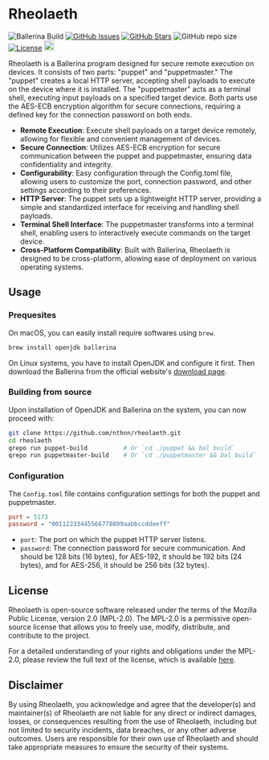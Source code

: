 # Rheolaeth

![Ballerina Build](https://github.com/nthnn/rheolaeth/actions/workflows/puppet-build.yml/badge.svg)
[![GitHub Issues](https://img.shields.io/github/issues/nthnn/rheolaeth.svg)](https://github.com/nthnn/rheolaeth/issues)
[![GitHub Stars](https://img.shields.io/github/stars/nthnn/rheolaeth.svg)](https://github.com/nthnn/rheolaeth/stargazers)
![GitHub repo size](https://img.shields.io/github/repo-size/nthnn/rheolaeth?logo=git&label=Repository%20Size)
[![License](https://img.shields.io/badge/license-MPL-blue.svg)](https://github.com/nthnn/rheolaeth/blob/main/LICENSE)
<a href="https://www.buymeacoffee.com/nthnn"><img src="https://www.buymeacoffee.com/assets/img/custom_images/orange_img.png" height="20px"></a>

Rheolaeth is a Ballerina program designed for secure remote execution on devices. It consists of two parts: "puppet" and "puppetmaster." The "puppet" creates a local HTTP server, accepting shell payloads to execute on the device where it is installed. The "puppetmaster" acts as a terminal shell, executing input payloads on a specified target device. Both parts use the AES-ECB encryption algorithm for secure connections, requiring a defined key for the connection password on both ends.

- **Remote Execution**: Execute shell payloads on a target device remotely, allowing for flexible and convenient management of devices.
- **Secure Connection**: Utilizes AES-ECB encryption for secure communication between the puppet and puppetmaster, ensuring data confidentiality and integrity.
- **Configurability**: Easy configuration through the Config.toml file, allowing users to customize the port, connection password, and other settings according to their preferences.
- **HTTP Server**: The puppet sets up a lightweight HTTP server, providing a simple and standardized interface for receiving and handling shell payloads.
- **Terminal Shell Interface**: The puppetmaster transforms into a terminal shell, enabling users to interactively execute commands on the target device.
- **Cross-Platform Compatibility**: Built with Ballerina, Rheolaeth is designed to be cross-platform, allowing ease of deployment on various operating systems.

## Usage

### Prequesites

On macOS, you can easily install require softwares using `brew`.

```bash
brew install openjdk ballerina
```

On Linux systems, you have to install OpenJDK and configure it first. Then download the Ballerina from the official website's [download page](https://ballerina.io/downloads/).

### Building from source

Upon installation of OpenJDK and Ballerina on the system, you can now proceed with:

```bash
git clone https://github.com/nthnn/rheolaeth.git
cd rheolaeth
qrepo run puppet-build          # Or `cd ./puppet && bal build`
qrepo run puppetmaster-build    # Or `cd ./puppetmaster && bal build`
```

### Configuration

The `Config.toml` file contains configuration settings for both the puppet and puppetmaster.

```toml
port = 5173
password = "00112233445566778899aabbccddeeff"
```

- `port`: The port on which the puppet HTTP server listens.
- `password`: The connection password for secure communication. And should be 128 bits (16 bytes), for AES-192, it should be 192 bits (24 bytes), and for AES-256, it should be 256 bits (32 bytes).

## License

Rheolaeth is open-source software released under the terms of the Mozilla Public License, version 2.0 (MPL-2.0). The MPL-2.0 is a permissive open-source license that allows you to freely use, modify, distribute, and contribute to the project.

For a detailed understanding of your rights and obligations under the MPL-2.0, please review the full text of the license, which is available [here](LICENSE).

## Disclaimer

By using Rheolaeth, you acknowledge and agree that the developer(s) and maintainer(s) of Rheolaeth are not liable for any direct or indirect damages, losses, or consequences resulting from the use of Rheolaeth, including but not limited to security incidents, data breaches, or any other adverse outcomes. Users are responsible for their own use of Rheolaeth and should take appropriate measures to ensure the security of their systems.
